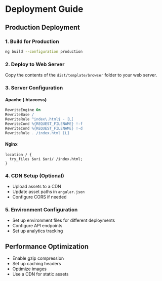 # Deployment Guide

## Production Deployment

### 1. Build for Production
```bash
ng build --configuration production
```

### 2. Deploy to Web Server
Copy the contents of the `dist/template/browser` folder to your web server.

### 3. Server Configuration

#### Apache (.htaccess)
```apache
RewriteEngine On
RewriteBase /
RewriteRule ^index\.html$ - [L]
RewriteCond %{REQUEST_FILENAME} !-f
RewriteCond %{REQUEST_FILENAME} !-d
RewriteRule . /index.html [L]
```

#### Nginx
```nginx
location / {
  try_files $uri $uri/ /index.html;
}
```

### 4. CDN Setup (Optional)
- Upload assets to a CDN
- Update asset paths in `angular.json`
- Configure CORS if needed

### 5. Environment Configuration
- Set up environment files for different deployments
- Configure API endpoints
- Set up analytics tracking

## Performance Optimization
- Enable gzip compression
- Set up caching headers
- Optimize images
- Use a CDN for static assets
